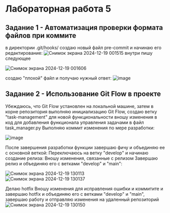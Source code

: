 # Лабораторная работа 5


## Задание 1 - Автоматизация проверки формата файлов при коммите

в директории .git/hooks/ создаю новый файл pre-commit и начинаю его редактирование:
![Снимок экрана 2024-12-19 001515](https://github.com/user-attachments/assets/f0ca2315-00f0-4ff5-b914-ac420faad568)
внутри пишу следующее

![Снимок экрана 2024-12-19 001606](https://github.com/user-attachments/assets/cc53fba1-b6d3-412f-8283-9a7e5295e439)

 создаю "плохой" файл и получаю нужный ответ:
 ![image](https://github.com/user-attachments/assets/00dad4ff-9ecf-42f1-9fa4-ba7a0cbc3920)


## Задание 2 - Использование Git Flow в проекте
 
Убеждаюсь, что Git Flow установлен на локальной машине, затем в корне репозитория выполняю инициализацию Git Flow, создаю ветку "task-management" для новой функциональности 
вношу изменения в код для добавления функционала управления задачами в файл task_manager.py
Выполняю коммит изменения по мере разработки:

![image](https://github.com/user-attachments/assets/364a44ad-1fdf-4596-b9da-390f7e8c6b63)

После завершения разработки функции завершаю фичу и объединяю ее с основной веткой:
 Переключаюсь на ветку "develop" и начинаю создание релиза:
 Вношу изменения, связанные с релизом 
 Завершаю релиз и объединяю его с ветками "develop" и "main":

![Снимок экрана 2024-12-19 130113](https://github.com/user-attachments/assets/7d3217ca-2609-41df-bfeb-aa175e0447cc)
![Снимок экрана 2024-12-19 130137](https://github.com/user-attachments/assets/ca1e9e2d-844d-4fdd-87fc-36c2eb2d1fb6)

 Делаю hotfix 
 Вношу изменения для исправления ошибки и коммитите и завершаю hotfix и объединяю его с ветками "develop" и "main", завершаю работу и отправляю изменения на удаленный репозиторий
 ![Снимок экрана 2024-12-19 130150](https://github.com/user-attachments/assets/602d3575-17dd-4e00-87a1-75514be3a4b4)
